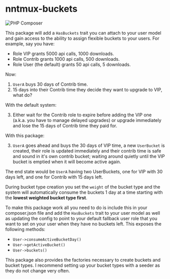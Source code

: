 # nntmux-buckets
![PHP Composer](https://github.com/NZBCat/nntmux-buckets/workflows/PHP%20Composer/badge.svg)

This package will add a `HasBuckets` trait you can attach to your user model and gain access to the ability to assign flexible 
buckets to your users. For example, say you have:

* Role VIP grants 5000 api calls, 1000 downloads.
* Role Contrib grants 1000 api calls, 500 downloads.
* Role User (the default) grants 50 api calls, 5 downloads.

Now:

1. `UserA` buys 30 days of Contrib time.
2. 15 days into their Contrib time they decide they want to upgrade to VIP, what do? 

With the default system:

3. Either wait for the Contrib role to expire before adding the VIP one (a.k.a. you have to manage delayed upgrades) or 
upgrade immediately and lose the 15 days of Contrib time they paid for.

With this package:

3. `UserA` goes ahead and buys the 30 days of VIP time, a new `UserBucket` is created, their role is updated immediately and their
contrib time is safe and sound in it's own contrib bucket; waiting around quietly until the VIP bucket is emptied when it will become
active again.

The end state would be `UserA` having two UserBuckets, one for VIP with 30 days left, and one for Contrib with 15 days left. 

During bucket type creation you set the `weight` of the bucket type and the system will automatically consume the buckets 
1 day at a time starting with the **lowest weighted bucket type first**.

To make this package work all you need to do is include this in your composer.json file and add the `HasBuckets` trait to your
user model as well as updating the config to point to your default fallback user role that you want to set on your user
when they have no buckets left. This exposes the following methods:

* `User->consumeActiveBucketDay()`
* `User->getActiveBucket()`
* `User->buckets()`

This package also provides the factories necessary to create buckets and bucket types. I recommend setting up your bucket types
with a seeder as they do not change very often.

